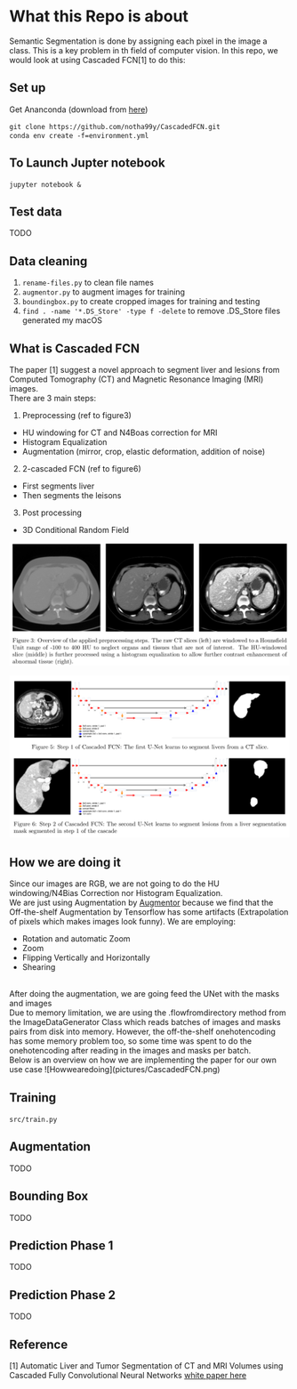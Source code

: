 # What this Repo is about

Semantic Segmentation is done by assigning each pixel in the image a class. This is a key problem in th field of computer vision. In this repo, we would look at using Cascaded FCN[1] to do this:

## Set up
Get Ananconda (download from [here](https://anaconda.org/anaconda/python))
```
git clone https://github.com/notha99y/CascadedFCN.git
conda env create -f=environment.yml
```
## To Launch Jupter notebook
```
jupyter notebook &
```
## Test data

TODO

## Data cleaning

1. `rename-files.py` to clean file names
2. `augmentor.py` to augment images for training
3. `boundingbox.py` to create cropped images for training and testing
4. `find . -name '*.DS_Store' -type f -delete` to remove .DS_Store files generated my macOS

## What is Cascaded FCN
The paper [1] suggest a novel approach to segment liver and lesions from Computed Tomography (CT) and Magnetic Resonance Imaging (MRI) images. <br>
There are 3 main steps:
1. Preprocessing (ref to figure3)
 - HU windowing for CT and N4Boas correction for MRI
 - Histogram Equalization
 - Augmentation (mirror, crop, elastic deformation, addition of noise)
2. 2-cascaded FCN (ref to figure6)
 - First segments liver
 - Then segments the leisons
3. Post processing
 - 3D Conditional Random Field

![Preprocessing](pictures/Preprocessing_from_paper.png)

![CascadedFCN](pictures/CascadedFCN_from_paper.png)

## How we are doing it
Since our images are RGB, we are not going to do the HU windowing/N4Bias Correction nor Histogram Equalization. <br>
We are just using Augmentation by [Augmentor](http://augmentor.readthedocs.io/en/master/) because we find that the Off-the-shelf Augmentation by Tensorflow has some artifacts (Extrapolation of pixels which makes images look funny). We are employing:
- Rotation and automatic Zoom
- Zoom
- Flipping Vertically and Horizontally
- Shearing
<br>
After doing the augmentation, we are going feed the UNet with the masks and images <br>
Due to memory limitation, we are using the .flowfromdirectory method from the ImageDataGenerator Class which reads batches of images and masks pairs from disk into memory. However, the off-the-shelf onehotencoding has some memory problem too, so some time was spent to do the onehotencoding after reading in the images and masks per batch.<br>
Below is an overview on how we are implementing the paper for our own use case
![Howwearedoing](pictures/CascadedFCN.png)

## Training

`src/train.py`

## Augmentation
TODO
## Bounding Box
TODO
## Prediction Phase 1
TODO
## Prediction Phase 2
TODO
## Reference

[1] Automatic Liver and Tumor Segmentation of CT and MRI Volumes using Cascaded Fully Convolutional Neural Networks [white paper here](https://arxiv.org/abs/1702.05970)
